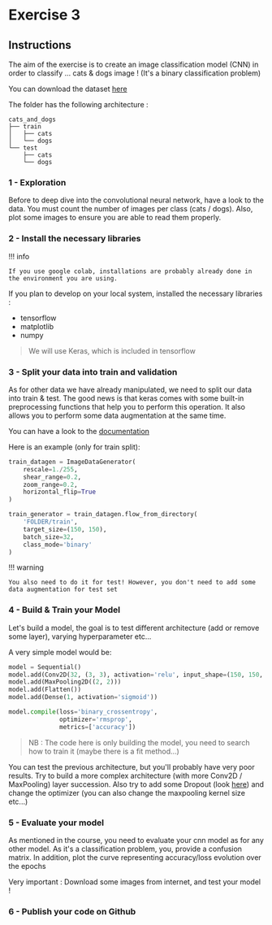 # Exercise 3

## Instructions

The aim of the exercise is to create an image classification model (CNN) in order to classify ...
cats & dogs image ! (It's a binary classification problem)

You can download the dataset [here](https://we.tl/t-Cljse6tHAo)


The folder has the following architecture :

```
cats_and_dogs
├── train
│   ├── cats
│   └── dogs
└── test
    ├── cats
    └── dogs

```

### 1 - Exploration

Before to deep dive into the convolutional neural network, have a look to the data.
You must count the number of images per class (cats / dogs). Also, plot some images to ensure you are
able to read them properly.

### 2 - Install the necessary libraries
!!! info

    If you use google colab, installations are probably already done in the environment you are using.

If you plan to develop on your local system, installed the necessary libraries : 

- tensorflow
- matplotlib
- numpy


> We will use Keras, which is included in tensorflow

### 3 - Split your data into train and validation
As for other data we have already manipulated, we need to split our data into train & test.
The good news is that keras comes with some built-in preprocessing functions that help you to perform this operation.
It also allows you to perform some data augmentation at the same time.

You can have a look to the [documentation](https://www.tensorflow.org/api_docs/python/tf/keras/preprocessing/image/ImageDataGenerator)

Here is an example (only for train split):
```python
train_datagen = ImageDataGenerator(
    rescale=1./255,
    shear_range=0.2,
    zoom_range=0.2,
    horizontal_flip=True
)

train_generator = train_datagen.flow_from_directory(
    'FOLDER/train',
    target_size=(150, 150),
    batch_size=32,
    class_mode='binary'
)
```

!!! warning
    
    You also need to do it for test! However, you don't need to add some data augmentation for test set
    

### 4 - Build & Train your Model
Let's build a model, the goal is to test different architecture (add or remove some layer), varying hyperparameter etc...

A very simple model would be:

```python
model = Sequential()
model.add(Conv2D(32, (3, 3), activation='relu', input_shape=(150, 150, 3)))
model.add(MaxPooling2D((2, 2)))
model.add(Flatten())
model.add(Dense(1, activation='sigmoid'))

model.compile(loss='binary_crossentropy',
              optimizer='rmsprop',
              metrics=['accuracy'])

```
> NB : The code here is only building the model, you need to search how to train it (maybe there is a fit method...)

You can test the previous architecture, but you'll probably have very poor results. Try to build a more complex architecture 
(with more Conv2D / MaxPooling) layer succession. 
Also try to add some Dropout (look [here](https://www.tensorflow.org/api_docs/python/tf/keras/layers/Dropout))
and change the optimizer (you can also change the maxpooling kernel size etc...)


### 5 - Evaluate your model
As mentioned in the course, you need to evaluate your cnn model as for any other model. As it's a classification problem,
you, provide a confusion matrix. In addition, plot the curve representing accuracy/loss evolution over the epochs

Very important : Download some images from internet, and test your model !

### 6 - Publish your code on Github
